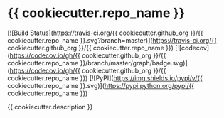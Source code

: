 # {{ cookiecutter.repo_name }}

[![Build Status](https://travis-ci.org/{{ cookiecutter.github_org }}/{{ cookiecutter.repo_name }}.svg?branch=master)](https://travis-ci.org/{{ cookiecutter.github_org }}/{{ cookiecutter.repo_name }})
[![codecov](https://codecov.io/gh/{{ cookiecutter.github_org }}/{{ cookiecutter.repo_name }}/branch/master/graph/badge.svg)](https://codecov.io/gh/{{ cookiecutter.github_org }}/{{ cookiecutter.repo_name }})
[![PyPI](https://img.shields.io/pypi/v/{{ cookiecutter.repo_name }}.svg)](https://pypi.python.org/pypi/{{ cookiecutter.repo_name }})

{{ cookiecutter.description }}

